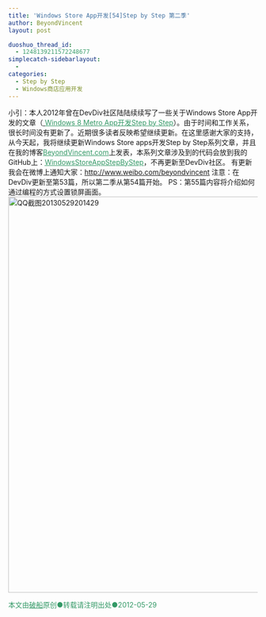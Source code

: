 ```yaml
---
title: 'Windows Store App开发[54]Step by Step 第二季'
author: BeyondVincent
layout: post

duoshuo_thread_id:
  - 1248139211572248677
simplecatch-sidebarlayout:
  - 
categories:
  - Step by Step
  - Windows商店应用开发
---
```

小引：本人2012年曾在DevDiv社区陆陆续续写了一些关于Windows Store App开发的文章（<a href="http://www.devdiv.com/Windows_Metro-windows_metro_app_step_by_step_-thread-130633-1-1.html" target="_blank">&#160;<span style="text-decoration: underline"><span style="color: #339966; text-decoration: underline">Windows 8 Metro App开发Step by Step</span></span></a>）。由于时间和工作关系，很长时间没有更新了。近期很多读者反映希望继续更新。在这里感谢大家的支持，从今天起，我将继续更新Windows Store apps开发Step by Step系列文章，并且在我的博客<span style="text-decoration: underline"><span style="color: #339966"><a href="http://BeyondVincent.com" target="_blank"><span style="color: #339966; text-decoration: underline">BeyondVincent.com</span></a></span></span>上发表，本系列文章涉及到的代码会放到我的GitHub上：<span style="text-decoration: underline"><span style="color: #339966"><a href="https://github.com/BeyondVincent/WindowsStoreAppStepByStep" target="_blank"><span style="color: #339966; text-decoration: underline">WindowsStoreAppStepByStep</span></a></span></span>，不再更新至DevDiv社区。 有更新我会在微博上通知大家：<span style="text-decoration: underline"><span style="color: #339966"><a href="http://www.weibo.com/beyondvincent" target="_blank"><span style="color: #339966; text-decoration: underline">http://www.weibo.com/beyondvincent</span></a></span></span> 注意：在DevDiv更新至第53篇，所以第二季从第54篇开始。 PS：第55篇内容将介绍如何通过编程的方式设置锁屏画面。 [<img class="alignnone size-full wp-image-702" alt="QQ截图20130529201429" src="http://beyondvincent.com/wp-content/uploads/2013/05/QQ截图20130529201429.png" width="1279" height="799" />][1] <div style="text-align: left">
  <span style="color: #339966">本文由<span style="text-decoration: underline"><a href="http://beyondvincent.com/"><span style="color: #339966; text-decoration: underline">破船</span></a></span>原创●转载请注明出处●<time data-updated="true" datetime="2013-05-18T17:37:00+08:00">2012-05-29</time></span>
</div>

 [1]: http://beyondvincent.com/wp-content/uploads/2013/05/QQ截图20130529201429.png
